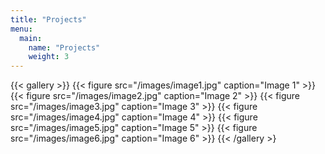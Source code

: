 ```yaml
---
title: "Projects"
menu:
  main:
    name: "Projects"
    weight: 3
---
```


{{< gallery >}}
{{< figure src="/images/image1.jpg" caption="Image 1" >}}
{{< figure src="/images/image2.jpg" caption="Image 2" >}}
{{< figure src="/images/image3.jpg" caption="Image 3" >}}
{{< figure src="/images/image4.jpg" caption="Image 4" >}}
{{< figure src="/images/image5.jpg" caption="Image 5" >}}
{{< figure src="/images/image6.jpg" caption="Image 6" >}}
{{< /gallery >}